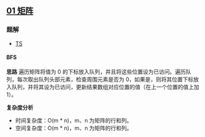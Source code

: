 ## [01 矩阵](https://leetcode.cn/problems/01-matrix/)
### 题解
+ [TS](../../ts/640/542.ts)

#### BFS
**思路**
遍历矩阵将值为 0 的下标放入队列，并且将这些位置设为已访问。遍历队列，每次取出队列头部元素，检查周围元素是否为 0，如果是，则将其位置下标放入队列，并将其设为已访问，更新结果数组对应位置的值（在上一个位置的值上加 1）。

**复杂度分析**
+ 时间复杂度：O(m * n)，m、n 为矩阵的行和列。
+ 空间复杂度：O(m * n)，m、n 为矩阵的行和列。
